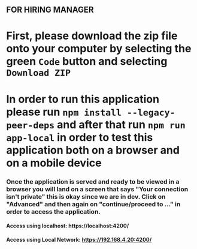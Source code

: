 ## FOR HIRING MANAGER

# First, please download the zip file onto your computer by selecting the green `Code` button and selecting `Download ZIP`

# In order to run this application please run `npm install --legacy-peer-deps` and after that run `npm run app-local` in order to test this application both on a browser and on a mobile device

### Once the application is served and ready to be viewed in a browser you will land on a screen that says "Your connection isn't private" this is okay since we are in dev. Click on "Advanced" and then again on "continue/proceed to ..." in order to access the application.


  #### Access using localhost: https://localhost:4200/
  #### Access using Local Network: https://192.168.4.20:4200/
